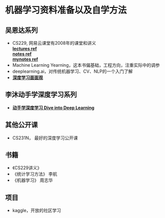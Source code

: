 # 机器学习资料准备以及自学方法
## 吴恩达系列
+ CS229, 网易云课堂有2008年的课堂和讲义 <br>
  __[lectures ref](https://study.163.com/course/courseMain.htm?courseId=1210076550)__ <br>
  __[notes ref](http://www.ai-start.com/ml2014/)__ <br>
  __[mynotes ref](https://github.com/shaotiancai/dlml/blob/master/ML/%E5%90%B4%E6%81%A9%E8%BE%BE%E6%9C%BA%E5%99%A8%E5%AD%A6%E4%B9%A0%E7%AC%94%E8%AE%B0/mynotes.md)__<br>
+ Machine Learning Yearning，这本书偏基础，工程方向，注重实际中的调参
+ deeplearning.ai，对传统机器学习、CV、NLP的一个入门了解
+ __[深度学习面面观](https://www.heywhale.com/mw/project/5e20243e2823a10036b542da)__

## 李沐动手学深度学习系列
+ __[动手学深度学习 Dive into Deep Learning](https://zh-v2.d2l.ai/)__

## 其他公开课
+ CS231N， 最好的深度学习公开课

## 书籍
+ 《CS229讲义》
+ 《统计学习方法》 李航
+ 《机器学习》 周志华

## 项目
+ kaggle，开放的社区学习
